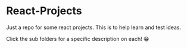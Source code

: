 # React-Projects
Just a repo for some react projects. This is to help learn and test ideas.

Click the sub folders for a specific description on each! 😁

